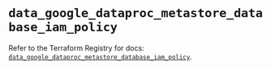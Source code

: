 # `data_google_dataproc_metastore_database_iam_policy`

Refer to the Terraform Registry for docs: [`data_google_dataproc_metastore_database_iam_policy`](https://registry.terraform.io/providers/hashicorp/google-beta/6.39.0/docs/data-sources/google_dataproc_metastore_database_iam_policy).
